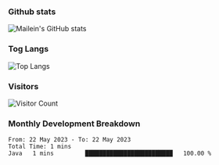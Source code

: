 ### Github stats
![Mailein's GitHub stats](https://github-readme-stats.vercel.app/api?username=mailein&count_private=true&show_icons=true)

### Tog Langs
![Top Langs](https://github-readme-stats.vercel.app/api/top-langs/?username=mailein&layout=compact)

### Visitors
![Visitor Count](https://profile-counter.glitch.me/mailein/count.svg)

### Monthly Development Breakdown
<!--START_SECTION:waka-->
```text
From: 22 May 2023 - To: 22 May 2023
Total Time: 1 mins
Java   1 mins         █████████████████████████   100.00 %
```
<!--END_SECTION:waka-->

<!--
**mailein/mailein** is a ✨ _special_ ✨ repository because its `README.md` (this file) appears on your GitHub profile.

Here are some ideas to get you started:

- 🔭 I’m currently working on ...
- 🌱 I’m currently learning ...
- 👯 I’m looking to collaborate on ...
- 🤔 I’m looking for help with ...
- 💬 Ask me about ...
- 📫 How to reach me: ...
- 😄 Pronouns: ...
- ⚡ Fun fact: ...
-->
